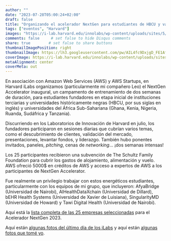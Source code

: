 ```yaml
---
author: ""
date: "2023-07-28T05:00:24+02:00"
draft: false
title: "Organizando el acelerador NextGen para estudiantes de HBCU y varios países africanos"
tags: ["eventos", "Harvard"]
images: "https://i-lab.harvard.edu/innolabs/wp-content/uploads/sites/5/2023/07/NextGenv4-1-scaled.jpg"
comments: false     # set false to hide Disqus comments
share: true        # set false to share buttons
thumbnailImagePosition: right
thumbnailImage: https://lh3.googleusercontent.com/pw/AIL4fc9DxjgD_FE1AfzQ7atNuOE-ij3fmndncepD84lTnd7WaMjtM_PbGqjcOwIq-aPW-GCrPffIrREZ5z0-ALonvts-TC_zFLJQDx2YsO2OjAFKau_fHHo8=w2400
coverImage: https://i-lab.harvard.edu/innolabs/wp-content/uploads/sites/5/2023/07/NextGenv4-1-scaled.jpg
metaAlignment: center
coverMeta: out
---
```


En asociación con Amazon Web Services (AWS) y AWS Startups, en Harvard iLabs organizamos (particularmente mi compañero Leo) el NextGen Accelerator inaugural, un campamento de entrenamiento de dos semanas de duración, para estudiantes fundadores en etapa inicial de instituciones terciarias y universidades históricamente negras (HBCU, por sus siglas en inglés) y universidades del África Sub-Sahariana (Ghana, Kenia, Nigeria, Ruanda, Sudáfrica y Tanzania).

<!--more-->

Discurriendo en los Laboratorios de Innovación de Harvard en julio, los fundadores participaron en sesiones diarias que cubrían varios temas, como el descubrimiento de clientes, validación del mercado, presentaciones, levantar fondos, y liderazgo. También hubo ponentes invitados, paneles, *pitching*, cenas de *networking*... ¡dos semanas intensas!

Los 25 participantes recibieron una subvención de The Schultz Family Foundation para cubrir los gastos de alojamiento, alimentación y vuelo. AWS ofreció 5000$ en créditos de AWS y acceso a expertos de AWS a los participantes de NextGen Accelerator.

Fue realmente un privilegio trabajar con estos energéticos estudiantes, particularmente con los equipos de mi grupo, que incluyeron: AfyaBridge (Universidad de Nairobi), AlHealthDataXchain (Universidad de Dillard), bEHR Health Systems (Universidad de Xavier de Luisiana), SingularityMD (Universidad de Howard) y Tawi Digital Health (Universidad de Nairobi).

Aquí está la [lista completa de las 25 empresas seleccionadas](https://innovationlabs.harvard.edu/about/news/25-black-led-startups-selected-for-inaugural-nextgen-accelerator-program/) para el Acelerador NextGen 2023.

Aquí están [algunas fotos del último día de los iLabs](https://flickr.com/photos/harvardinnovationlabs/albums/72177720310167868/page1) y aquí están [algunas fotos que tomé yo](https://photos.app.goo.gl/jy43sNnsvkL8jcUj7).